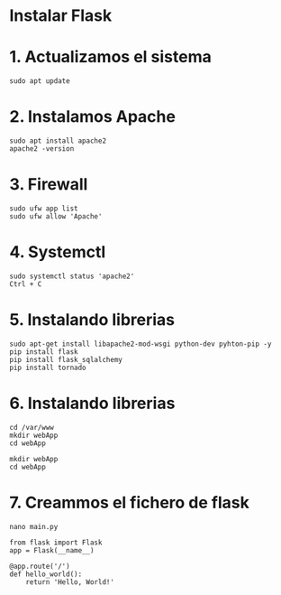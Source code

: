 # Instalar Flask

# 1. Actualizamos el sistema 
```  
sudo apt update
``` 

# 2. Instalamos Apache
```  
sudo apt install apache2
apache2 -version
``` 

# 3. Firewall
```  
sudo ufw app list
sudo ufw allow 'Apache'
``` 

# 4. Systemctl
```  
sudo systemctl status 'apache2'
Ctrl + C
``` 

# 5. Instalando librerias
```  
sudo apt-get install libapache2-mod-wsgi python-dev pyhton-pip -y
pip install flask
pip install flask_sqlalchemy
pip install tornado
``` 

# 6. Instalando librerias
```  
cd /var/www
mkdir webApp
cd webApp

mkdir webApp
cd webApp
``` 

# 7. Creammos el fichero de flask
```  
nano main.py
```  

```  
from flask import Flask
app = Flask(__name__)

@app.route('/')
def hello_world():
    return 'Hello, World!'
``` 









